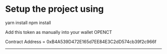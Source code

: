 # Setup the project using 

yarn install 
npm install

Add this token as manually into your wallet OPENCT

Contract Address = 0xB4A539D472E165d7EE84E3C2dD574cb39f2c966f

------------
